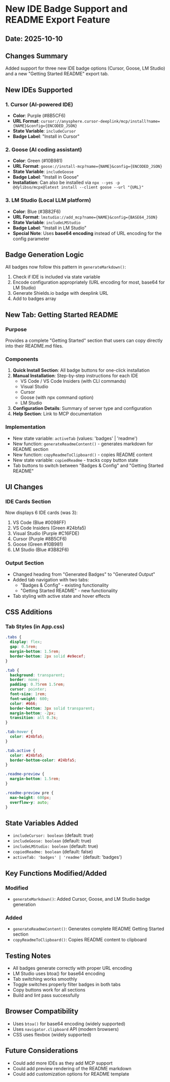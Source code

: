 # New IDE Badge Support and README Export Feature

## Date: 2025-10-10

## Changes Summary
Added support for three new IDE badge options (Cursor, Goose, LM Studio) and a new "Getting Started README" export tab.

## New IDEs Supported

### 1. Cursor (AI-powered IDE)
- **Color**: Purple (#8B5CF6)
- **URL Format**: `cursor://anysphere.cursor-deeplink/mcp/install?name={NAME}&config={ENCODED_JSON}`
- **State Variable**: `includeCursor`
- **Badge Label**: "Install in Cursor"

### 2. Goose (AI coding assistant)
- **Color**: Green (#10B981)
- **URL Format**: `goose://install-mcp?name={NAME}&config={ENCODED_JSON}`
- **State Variable**: `includeGoose`
- **Badge Label**: "Install in Goose"
- **Installation**: Can also be installed via `npx --yes -p @dylibso/mcpx@latest install --client goose --url "{URL}"`

### 3. LM Studio (Local LLM platform)
- **Color**: Blue (#3B82F6)
- **URL Format**: `lmstudio://add_mcp?name={NAME}&config={BASE64_JSON}`
- **State Variable**: `includeLMStudio`
- **Badge Label**: "Install in LM Studio"
- **Special Note**: Uses **base64 encoding** instead of URL encoding for the config parameter

## Badge Generation Logic

All badges now follow this pattern in `generateMarkdown()`:
1. Check if IDE is included via state variable
2. Encode configuration appropriately (URL encoding for most, base64 for LM Studio)
3. Generate Shields.io badge with deeplink URL
4. Add to badges array

## New Tab: Getting Started README

### Purpose
Provides a complete "Getting Started" section that users can copy directly into their README.md files.

### Components
1. **Quick Install Section**: All badge buttons for one-click installation
2. **Manual Installation**: Step-by-step instructions for each IDE
   - VS Code / VS Code Insiders (with CLI commands)
   - Visual Studio
   - Cursor
   - Goose (with npx command option)
   - LM Studio
3. **Configuration Details**: Summary of server type and configuration
4. **Help Section**: Link to MCP documentation

### Implementation
- New state variable: `activeTab` (values: 'badges' | 'readme')
- New function: `generateReadmeContent()` - generates markdown for README section
- New function: `copyReadmeToClipboard()` - copies README content
- New state variable: `copiedReadme` - tracks copy button state
- Tab buttons to switch between "Badges & Config" and "Getting Started README"

## UI Changes

### IDE Cards Section
Now displays 6 IDE cards (was 3):
1. VS Code (Blue #0098FF)
2. VS Code Insiders (Green #24bfa5)
3. Visual Studio (Purple #C16FDE)
4. Cursor (Purple #8B5CF6)
5. Goose (Green #10B981)
6. LM Studio (Blue #3B82F6)

### Output Section
- Changed heading from "Generated Badges" to "Generated Output"
- Added tab navigation with two tabs:
  - "Badges & Config" - existing functionality
  - "Getting Started README" - new functionality
- Tab styling with active state and hover effects

## CSS Additions

### Tab Styles (in App.css)
```css
.tabs {
  display: flex;
  gap: 0.5rem;
  margin-bottom: 1.5rem;
  border-bottom: 2px solid #e9ecef;
}

.tab {
  background: transparent;
  border: none;
  padding: 0.75rem 1.5rem;
  cursor: pointer;
  font-size: 1rem;
  font-weight: 600;
  color: #666;
  border-bottom: 3px solid transparent;
  margin-bottom: -2px;
  transition: all 0.3s;
}

.tab:hover {
  color: #24bfa5;
}

.tab.active {
  color: #24bfa5;
  border-bottom-color: #24bfa5;
}

.readme-preview {
  margin-bottom: 1.5rem;
}

.readme-preview pre {
  max-height: 600px;
  overflow-y: auto;
}
```

## State Variables Added
- `includeCursor: boolean` (default: true)
- `includeGoose: boolean` (default: true)
- `includeLMStudio: boolean` (default: true)
- `copiedReadme: boolean` (default: false)
- `activeTab: 'badges' | 'readme'` (default: 'badges')

## Key Functions Modified/Added

### Modified
- `generateMarkdown()`: Added Cursor, Goose, and LM Studio badge generation

### Added
- `generateReadmeContent()`: Generates complete README Getting Started section
- `copyReadmeToClipboard()`: Copies README content to clipboard

## Testing Notes
- All badges generate correctly with proper URL encoding
- LM Studio uses btoa() for base64 encoding
- Tab switching works smoothly
- Toggle switches properly filter badges in both tabs
- Copy buttons work for all sections
- Build and lint pass successfully

## Browser Compatibility
- Uses `btoa()` for base64 encoding (widely supported)
- Uses `navigator.clipboard` API (modern browsers)
- CSS uses flexbox (widely supported)

## Future Considerations
- Could add more IDEs as they add MCP support
- Could add preview rendering of the README markdown
- Could add customization options for README template
